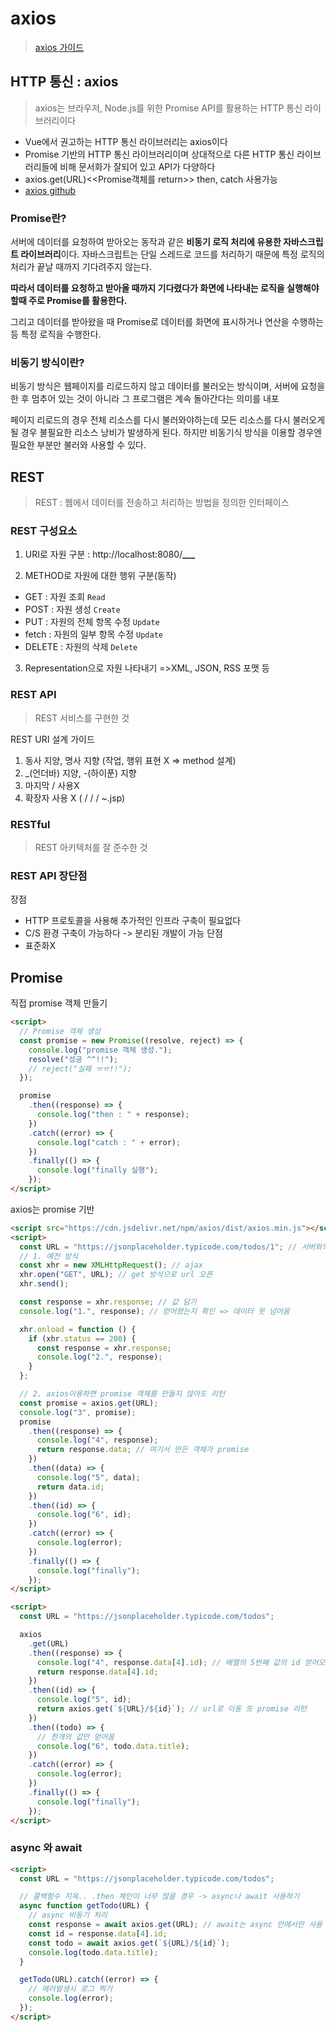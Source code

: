 # axios

> [axios 가이드](https://axios-http.com/kr/docs/intro)

## HTTP 통신 : axios

> axios는 브라우저, Node.js를 위한 Promise API를 활용하는 HTTP 통신 라이브러리이다

- Vue에서 권고하는 HTTP 통신 라이브러리는 axios이다
- Promise 기반의 HTTP 통신 라이브러리이며 상대적으로 다른 HTTP 통신 라이브러리들에 비해 문서화가 잘되어 있고 API가 다양하다
- axios.get(URL)<<Promise객체를 return>> then, catch 사용가능
- [axios github](https://github.com/axios/axios)

### Promise란?

서버에 데이터를 요청하여 받아오는 동작과 같은 **비동기 로직 처리에 유용한 자바스크립트 라이브러리**이다. 자바스크립트는 단일 스레드로 코드를 처리하기 때문에 특정 로직의 처리가 끝날 때까지 기다려주지 않는다.

**따라서 데이터를 요청하고 받아올 때까지 기다렸다가 화면에 나타내는 로직을 실행해야할때 주로 Promise를 활용한다.**

그리고 데이터를 받아왔을 때 Promise로 데이터를 화면에 표시하거나 연산을 수행하는 등 특정 로직을 수행한다.

### 비동기 방식이란?

비동기 방식은 웹페이지를 리로드하지 않고 데이터를 불러오는 방식이며, 서버에 요청을 한 후 멈추어 있는 것이 아니라 그 프로그램은 계속 돌아간다는 의미를 내포

페이지 리로드의 경우 전체 리소스를 다시 불러와야하는데 모든 리소스를 다시 불러오게 될 경우 불필요한 리소스 낭비가 발생하게 된다. 하지만 비동기식 방식을 이용할 경우엔 필요한 부분만 불러와 사용할 수 있다.

## REST

> REST : 웹에서 데이터를 전송하고 처리하는 방법을 정의한 인터페이스

### REST 구성요소

1. URI로 자원 구분 : http://localhost:8080/**\_\_\_**

2. METHOD로 자원에 대한 행위 구분(동작)

- GET : 자원 조회 `Read`
- POST : 자원 생성 `Create`
- PUT : 자원의 전체 항목 수정 `Update`
- fetch : 자원의 일부 항목 수정 `Update`
- DELETE : 자원의 삭제 `Delete`

3. Representation으로 자원 나타내기 =>XML, JSON, RSS 포맷 등

### REST API

> REST 서비스를 구현한 것

REST URI 설계 가이드

1. 동사 지양, 명사 지향 (작업, 행위 표현 X => method 설계)
2. \_(언더바) 지양, -(하이푼) 지향
3. 마지막 / 사용X
4. 확장자 사용 X ( / / / ~.jsp)

### RESTful

> REST 아키텍처를 잘 준수한 것

### REST API 장단점

장점

- HTTP 프로토콜을 사용해 추가적인 인프라 구축이 필요없다
- C/S 환경 구축이 가능하다 -> 분리된 개발이 가능
  단점
- 표준화X

## Promise

직접 promise 객체 만들기

```html
<script>
  // Promise 객체 생성
  const promise = new Promise((resolve, reject) => {
    console.log("promise 객체 생성.");
    resolve("성공 ^^!!");
    // reject("실패 ㅠㅠ!!");
  });

  promise
    .then((response) => {
      console.log("then : " + response);
    })
    .catch((error) => {
      console.log("catch : " + error);
    })
    .finally(() => {
      console.log("finally 실행");
    });
</script>
```

axios는 promise 기반

```html
<script src="https://cdn.jsdelivr.net/npm/axios/dist/axios.min.js"></script>
<script>
  const URL = "https://jsonplaceholder.typicode.com/todos/1"; // 서버와의 통신, json을 얻어올 수 있음
  // 1. 예전 방식
  const xhr = new XMLHttpRequest(); // ajax
  xhr.open("GET", URL); // get 방식으로 url 오픈
  xhr.send();

  const response = xhr.response; // 값 담기
  console.log("1.", response); // 얻어왔는지 확인 => 데이터 못 넘어옴

  xhr.onload = function () {
    if (xhr.status == 200) {
      const response = xhr.response;
      console.log("2.", response);
    }
  };

  // 2. axios이용하면 promise 객체를 만들지 않아도 리턴
  const promise = axios.get(URL);
  console.log("3", promise);
  promise
    .then((response) => {
      console.log("4", response);
      return response.data; // 여기서 만든 객체가 promise
    })
    .then((data) => {
      console.log("5", data);
      return data.id;
    })
    .then((id) => {
      console.log("6", id);
    })
    .catch((error) => {
      console.log(error);
    })
    .finally(() => {
      console.log("finally");
    });
</script>
```

```html
<script>
  const URL = "https://jsonplaceholder.typicode.com/todos";

  axios
    .get(URL)
    .then((response) => {
      console.log("4", response.data[4].id); // 배열의 5번째 값의 id 얻어오기
      return response.data[4].id;
    })
    .then((id) => {
      console.log("5", id);
      return axios.get(`${URL}/${id}`); // url로 이동 또 promise 리턴
    })
    .then((todo) => {
      // 한개의 값만 얻어옴
      console.log("6", todo.data.title);
    })
    .catch((error) => {
      console.log(error);
    })
    .finally(() => {
      console.log("finally");
    });
</script>
```

### async 와 await

```html
<script>
  const URL = "https://jsonplaceholder.typicode.com/todos";

  // 콜백함수 지옥.. .then 체인이 너무 많을 경우 -> async나 await 사용하기
  async function getTodo(URL) {
    // async 비동기 처리
    const response = await axios.get(URL); // await는 async 안에서만 사용 가능, 다 얻어와야만 다음으로 내려가기
    const id = response.data[4].id;
    const todo = await axios.get(`${URL}/${id}`);
    console.log(todo.data.title);
  }

  getTodo(URL).catch((error) => {
    // 에러발생시 로그 찍기
    console.log(error);
  });
</script>
```

<!--http://localhost:9999/vue/swagger-ui/index.html#/board-controller/retrieveBoardUsingGET-->
